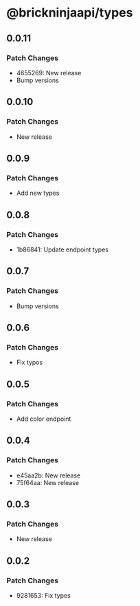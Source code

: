 # @brickninjaapi/types

## 0.0.11

### Patch Changes

- 4655269: New release
- Bump versions

## 0.0.10

### Patch Changes

- New release

## 0.0.9

### Patch Changes

- Add new types

## 0.0.8

### Patch Changes

- 1b86841: Update endpoint types

## 0.0.7

### Patch Changes

- Bump versions

## 0.0.6

### Patch Changes

- Fix typos

## 0.0.5

### Patch Changes

- Add color endpoint

## 0.0.4

### Patch Changes

- e45aa2b: New release
- 75f64aa: New release

## 0.0.3

### Patch Changes

- New release

## 0.0.2

### Patch Changes

- 9281653: Fix types
